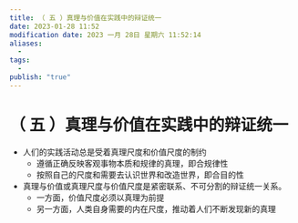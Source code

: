 ```yaml
---
title: （ 五 ）真理与价值在实践中的辩证统一
date: 2023-01-28 11:52
modification date: 2023 一月 28日 星期六 11:52:14
aliases:
  - 
tags:
  - 
publish: "true"
---
```


# （ 五 ）真理与价值在实践中的辩证统一

- 人们的实践活动总是受着真理尺度和价值尺度的制约
	- 遵循正确反映客观事物本质和规律的真理，即合规律性
	- 按照自己的尺度和需要去认识世界和改造世界，即合目的性
- 真理与价值或真理尺度与价值尺度是紧密联系、不可分割的辩证统一关系。
	- 一方面，价值尺度必须以真理为前提
	- 另一方面，人类自身需要的内在尺度，推动着人们不断发现新的真理